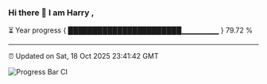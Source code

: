 ### Hi there 👋 I am Harry , 

⏳ Year progress { ███████████████████████▁▁▁▁▁▁▁ } 79.72 %

---

⏰ Updated on Sat, 18 Oct 2025 23:41:42 GMT

![Progress Bar CI](https://github.com/duykhang68/duykhang68/workflows/Progress%20Bar%20CI/badge.svg)

